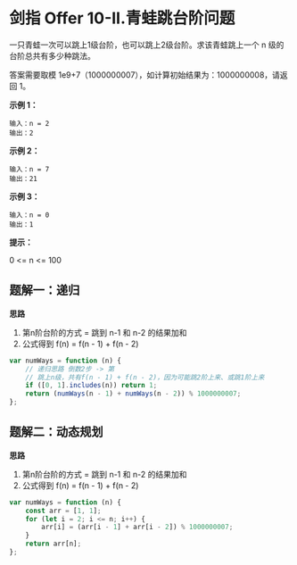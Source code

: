 # 剑指 Offer 10-II.青蛙跳台阶问题

一只青蛙一次可以跳上1级台阶，也可以跳上2级台阶。求该青蛙跳上一个 n 级的台阶总共有多少种跳法。

答案需要取模 1e9+7（1000000007），如计算初始结果为：1000000008，请返回 1。

**示例 1：**

```
输入：n = 2
输出：2
```

**示例 2：**

```
输入：n = 7
输出：21
```

**示例 3：**

```
输入：n = 0
输出：1
```

**提示：**

0 <= n <= 100

## 题解一：递归

**思路**

1. 第n阶台阶的方式 = 跳到 n-1 和 n-2 的结果加和
2. 公式得到 f(n) = f(n - 1) + f(n - 2)

```js
var numWays = function (n) {
    // 递归思路 倒数2步 -> 第
    // 跳上n级，共有f(n - 1) + f(n - 2)，因为可能跳2阶上来、或跳1阶上来
    if ([0, 1].includes(n)) return 1;
    return (numWays(n - 1) + numWays(n - 2)) % 1000000007;
};
```

## 题解二：动态规划

**思路**

1. 第n阶台阶的方式 = 跳到 n-1 和 n-2 的结果加和
2. 公式得到 f(n) = f(n - 1) + f(n - 2)

```js
var numWays = function (n) {
    const arr = [1, 1];
    for (let i = 2; i <= n; i++) {
        arr[i] = (arr[i - 1] + arr[i - 2]) % 1000000007;
    }
    return arr[n];
};
```